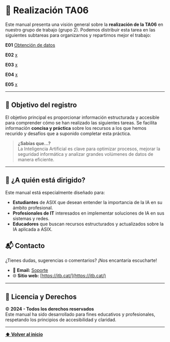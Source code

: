 # 📘 **Realización TA06**

Este manual presenta una visión general sobre la **realización de la TA06** en nuestro grupo de trabajo (grupo 2). Podemos distribuir esta tarea en las siguientes subtareas para organizarnos y repartirnos mejor el trabajo:  

**E01** [Obtención de datos](./TA06/E01/E01.md)

**E02** [x](./TA06/E02/E02.md)

**E03** [x](./TA06/E03/E03.md)

**E04** [x](./TA06/E04/E04.md)

**E05** [x](./TA06/E05/E05.md)

---

## 🎯 **Objetivo del registro**

El objetivo principal es proporcionar información estructurada y accesible para comprender cómo se han realizado las siguientes tareas. Se facilita información **concisa y práctica** sobre los recursos a los que hemos recurido y desafíos que a suponido completar esta práctica.  

> **¿Sabías que...?**  
> La Inteligencia Artificial es clave para optimizar procesos, mejorar la seguridad informática y analizar grandes volúmenes de datos de manera eficiente.

---

## 🚀 **¿A quién está dirigido?**

Este manual está especialmente diseñado para:  

- **Estudiantes** de ASIX que desean entender la importancia de la IA en su ámbito profesional.  
- **Profesionales de IT** interesados en implementar soluciones de IA en sus sistemas y redes.  
- **Educadores** que buscan recursos estructurados y actualizados sobre la IA aplicada a ASIX.  

## 📬 **Contacto**

¿Tienes dudas, sugerencias o comentarios? ¡Nos encantaría escucharte!  

- 📧 **Email:** [Soporte](mailto:ia.mds@itb.cat)  
- 🌐 **Sitio web:** [https://itb.cat/](https://itb.cat/)

---

## 📝 **Licencia y Derechos**

© **2024 - Todos los derechos reservados**  
Este manual ha sido desarrollado para fines educativos y profesionales, respetando los principios de accesibilidad y claridad.

---

[**⬆️ Volver al inicio**](#-manual-de-inteligencia-artificial-ia)